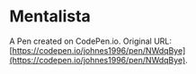 # Mentalista

A Pen created on CodePen.io. Original URL: [https://codepen.io/johnes1996/pen/NWdqBye](https://codepen.io/johnes1996/pen/NWdqBye).


